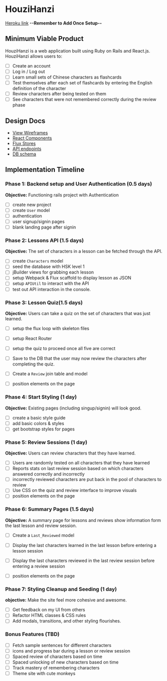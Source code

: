 # HouziHanzi

[Heroku link][heroku] **--Remember to Add Once Setup--**

[heroku]: http://www.houzihanzi.herokuapp.com

## Minimum Viable Product

HouziHanzi is a web application built using Ruby on Rails
and React.js. HouziHanzi allows users to:

<!-- This is a Markdown checklist. Use it to keep track of your
progress. Put an x between the brackets for a checkmark: [x] -->

- [ ] Create an account
- [ ] Log in / Log out
- [ ] Learn small sets of Chinese characters as flashcards
- [ ] Test themselves after each set of flashcards by entering the English definition of the character
- [ ] Review characters after being tested on them
- [ ] See characters that were not remembered correctly during the review phase

## Design Docs
* [View Wireframes][views]
* [React Components][components]
* [Flux Stores][stores]
* [API endpoints][api-endpoints]
* [DB schema][schema]

[views]: ./docs/views.md
[components]: ./docs/components.md
[stores]: ./docs/stores.md
[api-endpoints]: ./docs/api-endpoints.md
[schema]: ./docs/schema.md

## Implementation Timeline

### Phase 1: Backend setup and User Authentication (0.5 days)

**Objective:** Functioning rails project with Authentication

- [ ] create new project
- [ ] create `User` model
- [ ] authentication
- [ ] user signup/signin pages
- [ ] blank landing page after signin

### Phase 2: Lessons API (1.5 days)

**Objective:** The set of characters in a lesson can be fetched through the API.

- [ ] create `Characters` model
- [ ] seed the database with HSK level 1
- [ ] jBuilder views for grabbing each lesson
- [ ] setup Webpack & Flux scaffold to display lesson as JSON
- [ ] setup `APIUtil` to interact with the API
- [ ] test out API interaction in the console.

### Phase 3: Lesson Quiz(1.5 days)

**Objective:** Users can take a quiz on the set of characters that was just learned.

- [ ] setup the flux loop with skeleton files
- [ ] setup React Router
- [ ] setup the quiz to proceed once all five are correct
- [ ] Save to the DB that the user may now review the characters after completing the quiz.
- [ ] Create a `Review` join table and model
- [ ] position elements on the page


### Phase 4: Start Styling (1 day)

**Objective:** Existing pages (including singup/signin) will look good.

- [ ] create a basic style guide
- [ ] add basic colors & styles
- [ ] get bootstrap styles for pages

### Phase 5: Review Sessions (1 day)

**Objective:** Users can review characters that they have learned.

- [ ] Users are randomly tested on all characters that they have learned
- [ ] Reports stats on last review session based on which characters answered correctly and incorrectly
- [ ] incorrectly reviewed characters are put back in the pool of characters to review
- [ ] Use CSS on the quiz and review interface to improve visuals
- [ ] position elements on the page

### Phase 6: Summary Pages (1.5 days)

**Objective:** A summary page for lessons and reviews show information form the last lesson and review session.

- [ ] Create a `Last_Reviewed` model
- [ ] Display the last characters learned in the last lesson before entering a lesson session
- [ ] Display the last characters reviewed in the last review session before entering a review session
- [ ] position elements on the page


### Phase 7: Styling Cleanup and Seeding (1 day)

**objective:** Make the site feel more cohesive and awesome.

- [ ] Get feedback on my UI from others
- [ ] Refactor HTML classes & CSS rules
- [ ] Add modals, transitions, and other styling flourishes.

### Bonus Features (TBD)
- [ ] Fetch sample sentences for different characters
- [ ] icons and progress bar during a lesson or review session
- [ ] Spaced review of characters based on time
- [ ] Spaced unlocking of new characters based on time
- [ ] Track mastery of remembering characters
- [ ] Theme site with cute monkeys

[phase-one]: ./docs/phases/phase1.md
[phase-two]: ./docs/phases/phase2.md
[phase-three]: ./docs/phases/phase3.md
[phase-four]: ./docs/phases/phase4.md
[phase-five]: ./docs/phases/phase5.md
